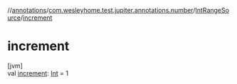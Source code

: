 //[annotations](../../../index.md)/[com.wesleyhome.test.jupiter.annotations.number](../index.md)/[IntRangeSource](index.md)/[increment](increment.md)

# increment

[jvm]\
val [increment](increment.md): [Int](https://kotlinlang.org/api/latest/jvm/stdlib/kotlin/-int/index.html) = 1
